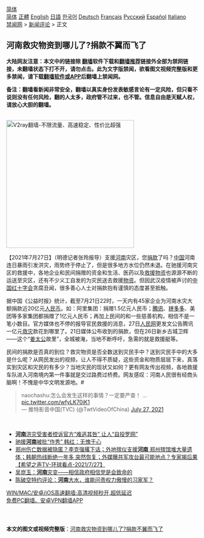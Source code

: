 <!-- 面包屑导航 --> <div class="breadcrumb"><!-- GTranslate: https://gtranslate.io/ -->  <div class="switcher notranslate">  <div class="selected">  <a href="#" onclick="return false;"> 简体</a>  </div>  <div class="option">  <a href="https://www.bannedbook.org" onclick="doGTranslate('zh-CN|zh-CN');jQuery('div.switcher div.selected a').html(jQuery(this).html());return false;" title="简体中文" class="nturl selected"> 简体</a>  <a href="https://www.bannedbook.org/zh-tw/" onclick="doGTranslate('zh-CN|zh-TW');jQuery('div.switcher div.selected a').html(jQuery(this).html());return false;" title="繁體中文" class="nturl"> 正體</a>  <a href="https://www.bannedbook.org/en/" onclick="doGTranslate('zh-CN|en');jQuery('div.switcher div.selected a').html(jQuery(this).html());return false;" title="English" class="nturl"> English</a>  <a href="https://www.bannedbook.org/ja/" onclick="doGTranslate('zh-CN|ja');jQuery('div.switcher div.selected a').html(jQuery(this).html());return false;" title="日本語" class="nturl"> 日語</a>  <a href="https://www.bannedbook.org/ko/" onclick="doGTranslate('zh-CN|ko');jQuery('div.switcher div.selected a').html(jQuery(this).html());return false;" title="한국어" class="nturl"> 한국어</a>  <a href="https://www.bannedbook.org/de/" onclick="doGTranslate('zh-CN|de');jQuery('div.switcher div.selected a').html(jQuery(this).html());return false;" title="Deutsch" class="nturl"> Deutsch</a>  <a href="https://www.bannedbook.org/fr/" onclick="doGTranslate('zh-CN|fr');jQuery('div.switcher div.selected a').html(jQuery(this).html());return false;" title="Français" class="nturl"> Français</a>  <a href="https://www.bannedbook.org/ru/" onclick="doGTranslate('zh-CN|ru');jQuery('div.switcher div.selected a').html(jQuery(this).html());return false;" title="Русский" class="nturl"> Русский</a>  <a href="https://www.bannedbook.org/es/" onclick="doGTranslate('zh-CN|es');jQuery('div.switcher div.selected a').html(jQuery(this).html());return false;" title="Español" class="nturl"> Español</a>  <a href="https://www.bannedbook.org/it/" onclick="doGTranslate('zh-CN|it');jQuery('div.switcher div.selected a').html(jQuery(this).html());return false;" title="Italiano" class="nturl"> Italiano</a>  </div>  </div>      <div class='breadcrumb-sub'><!-- Breadcrumb NavXT 6.3.0 --> <a href="https://www.bannedbook.org/" class="home">禁闻网</a> &gt; <a href="https://www.bannedbook.org/bnews/comments/" class="category">新闻评论</a> &gt; 正文</div></div><h2>河南救灾物资到哪儿了?捐款不翼而飞了</h2> <p class="notice"><b>大陆网友注意：本文中的链接除 <a href="https://github.com/bannedbook/fanqiang" >翻墙</a>软件下载和<a href="https://github.com/killgcd/justmysocks/blob/master/README.md">翻墙推荐</a>链接外全部为禁网链接，未翻墙状态下打不开，请勿点击。此为文字版禁闻，欲看图文视频完整版和更多禁闻，请下载<a href="https://github.com/bannedbook/fanqiang">翻墙软件或APP</a>后翻墙上禁闻网。</p><p>备注：翻墙看新闻非常安全，翻墙以真实身份发表敏感言论有一定风险，但只看不说则没有任何风险，翻的人太多，政府管不过来，也不管。信息自由是天赋人权，请放心大胆的翻墙。</b></p>  <div class="entry"> <p>                                                                              </p> <p><br/><a href="https://github.com/bannedbook/fanqiang/wiki/V2ray%E6%9C%BA%E5%9C%BA"><img src="https://raw.githubusercontent.com/bannedbook/fanqiang/master/v2ss/images/v2free.jpg" width="336" alt="V2ray翻墙-不限流量、高速稳定、性价比超强"></a><br/>                                                                                                                      </p>  <p>【2021年7月27日】（明德记者张玲报导）支援<a href="https://www.bannedbook.org/bnews/tag/%e6%b2%b3%e5%8d%97/" class="st_tag internal_tag" rel="tag" title="标签 河南 下的日志">河南</a>灾区，您<a href="https://www.bannedbook.org/bnews/tag/%E6%8D%90%E6%AC%BE/" class="st_tag internal_tag" rel="tag" title="标签 捐款 下的日志">捐款</a>了吗？<span class='wp_keywordlink_affiliate'><a href="https://www.bannedbook.org/" title="中国" target="_blank">中国</a></span>河南连日暴雨引发洪灾，雨势终于停止了，但是很多地方水位仍然未退。在驰援河南灾区的救援中，各地企业和民间捐赠的资金和生活、医药以及<a href="https://www.bannedbook.org/bnews/tag/%E6%95%91%E6%8F%B4%E7%89%A9%E8%B5%84/" class="st_tag internal_tag" rel="tag" title="标签 救援物资 下的日志">救援物资</a>也源源不断的运送至灾区，还有不少义工自发的为灾民送去救援<a href="https://www.bannedbook.org/bnews/tag/%E7%89%A9%E8%B5%84/" class="st_tag internal_tag" rel="tag" title="标签 物资 下的日志">物资</a>。但因武汉疫情被声讨的<a href="https://www.bannedbook.org/bnews/tag/%e4%b8%ad%e5%9b%bd%e7%ba%a2%e5%8d%81%e5%ad%97%e4%bc%9a/" class="st_tag internal_tag" rel="tag" title="标签 中国红十字会 下的日志">中国红十字会</a>贪腐丑闻，很多善心人士对捐款抱有谨慎的态度甚至抵触。</p> <p>据中国《公益时报》统计，截至7月21日22时，一天内有45家企业为河南水灾大额捐款近20亿元<a href="https://www.bannedbook.org/bnews/tag/%e4%ba%ba%e6%b0%91%e5%b8%81/" class="st_tag internal_tag" rel="tag" title="标签 人民币 下的日志">人民币</a>。如：阿里集团：捐赠1.5亿元人民币；<a style="color: #000000;" href="http://stock.finance.sina.com.cn/hkstock/quotes/00700.html">腾讯</a>、<a style="color: #000000;" href="http://stock.finance.sina.com.cn/usstock/quotes/PDD.html">拼多多</a>、美团等多家集团都捐赠了1亿元人民币；再加上民间的和一些慈善机构，相信不是一笔小数目。官方媒体也不停的报导官民救援的消息，27日<a href="https://www.bannedbook.org/bnews/tag/%e4%ba%ba%e6%b0%91%e7%bd%91/" class="st_tag internal_tag" rel="tag" title="标签 人民网 下的日志">人民网</a>更发文公告腾讯一亿元<a href="https://www.bannedbook.org/bnews/tag/%E6%95%91%E7%81%BE/" class="st_tag internal_tag" rel="tag" title="标签 救灾 下的日志">救灾</a>款花到哪里了。21日媒体公布收到的捐款，但在26日新乡古城卫辉——这个“<a href="https://www.bannedbook.org/bnews/tag/%e5%a7%9c%e5%a4%aa%e5%85%ac/" class="st_tag internal_tag" rel="tag" title="标签 姜太公 下的日志">姜太公</a>故里”，全城被淹，当地不断呼吁，急需的就是救援艇等。</p>  <p>民间的捐款是否真的到位？救灾物资是否全数送到灾民手中？送到灾民手中的大多是什么呢？从网民发出的视频，让人不得不质疑，这些资金和物质层层下来，真落实到灾区和灾民的有多少？当地灾民的现状又如何？更有网友传出视频，各地救援车队进入河南境内第一件事就是交过路费过桥费。网友感叹：河南人民很有经商头脑啊！不愧是中华文明发源地。#</p> <blockquote class="twitter-tweet" data-width="550" data-dnt="true"> naochashu:怎么会发生这样的事情？一定要严查！ … <a href="https://t.co/wfyLK70iK1">pic.twitter.com/wfyLK70iK1</a><br/> &mdash; 推特影音中国(TVC) (@TwtVideoOfChina) <a href="https://twitter.com/TwtVideoOfChina/status/1419928867607879714?ref_src=twsrc%5Etfw">July 27, 2021</a><br/> </blockquote> <p>&nbsp;</p>  <ul class='op-related-articles' title='相关阅读'> <li><a href='https://www.bannedbook.org/bnews/ssgc/20210728/1595359.html' target='_blank'><b>河南</b>洪灾受害者控诉官方“难逃其咎” 让人“自投罗网”</a></li> <li><a href='https://www.bannedbook.org/bnews/ssgc/20210728/1595351.html' target='_blank'>驰援<b>河南</b>被批“作秀” 韩红：无愧于心</a></li> <li><a href='https://www.bannedbook.org/bnews/comments/20210728/1595340.html' target='_blank'>郑州伤亡数据被隐匿？李克强撂下话；外地殡仪支援<b>河南</b> 郑州殡馆堆大量遗体；韩朝热线断绝一年多 突然恢复；外媒曝共军攻台最可能地点？专家揭后果【希望之声TV-环球看点-2021/7/27】</a></li> <li><a href='https://www.bannedbook.org/bnews/baitai/20210728/1595336.html' target='_blank'>吴崑玉：<b>河南</b>灾变——相信政府相信党是会致命的</a></li> <li><a href='https://www.bannedbook.org/bnews/taiwannews/20210727/1595314.html' target='_blank'>陈破空特约评论：<b>河南</b>大水，谁能问责权力傲慢的习家军？</a></li> </ul> <p class="texttj"> <a href="https://github.com/bannedbook/fanqiang/wiki/V2ray%E6%9C%BA%E5%9C%BA" target="_blank">WIN/MAC/安卓/iOS高速翻墙:高清视频秒开,超低延迟</a><br/> <a href="https://github.com/bannedbook/fanqiang/wiki/%E7%A6%81%E9%97%BB%E7%BD%91%E5%AE%89%E5%8D%93%E7%BF%BB%E5%A2%99%E6%96%B0%E9%97%BBAPP" target="_blank">免费PC翻墙、安卓VPN翻墙APP</a></p><p>&nbsp;</p> <a name='sharetosocial'></a>  <div style="margin-bottom:5px;padding-bottom:5px;clear:both"> <div id="archive-pix-1" class="banner-ads"> <!-- AuctionX Display platform tag START --> <div id="26318x728x90x621x_ADSLOT2" clicktrack="%%CLICK_URL_ESC%%"></div> <!-- AuctionX Display platform tag END --> </div> <div id="archive-pix-2" class="banner-ads"> <!-- AuctionX Display platform tag START --> <div id="26315x300x250x621x_ADSLOT2" clicktrack="%%CLICK_URL_ESC%%"></div> <!-- AuctionX Display platform tag END --> </div> </div>  <div id="archive-pix-1" class="banner-ads"> <!-- AuctionX Display platform tag START --> <div id="26318x728x90x621x_ADSLOT3" clicktrack="%%CLICK_URL_ESC%%"></div> <!-- AuctionX Display platform tag END --> </div> <div><b>本文的图文或视频完整版</b>：<a href='https://www.bannedbook.org/bnews/comments/20210728/1595413.html'>河南救灾物资到哪儿了?捐款不翼而飞了</a></div>  </div><!--END ENTRY--> 